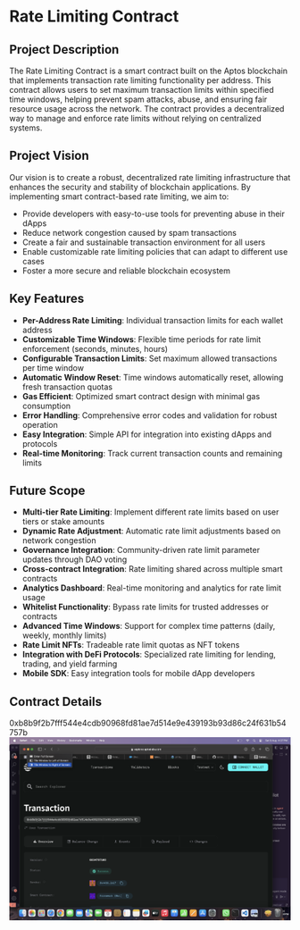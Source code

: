 # Rate Limiting Contract

## Project Description

The Rate Limiting Contract is a smart contract built on the Aptos blockchain that implements transaction rate limiting functionality per address. This contract allows users to set maximum transaction limits within specified time windows, helping prevent spam attacks, abuse, and ensuring fair resource usage across the network. The contract provides a decentralized way to manage and enforce rate limits without relying on centralized systems.

## Project Vision

Our vision is to create a robust, decentralized rate limiting infrastructure that enhances the security and stability of blockchain applications. By implementing smart contract-based rate limiting, we aim to:

- Provide developers with easy-to-use tools for preventing abuse in their dApps
- Reduce network congestion caused by spam transactions
- Create a fair and sustainable transaction environment for all users
- Enable customizable rate limiting policies that can adapt to different use cases
- Foster a more secure and reliable blockchain ecosystem

## Key Features

- **Per-Address Rate Limiting**: Individual transaction limits for each wallet address
- **Customizable Time Windows**: Flexible time periods for rate limit enforcement (seconds, minutes, hours)
- **Configurable Transaction Limits**: Set maximum allowed transactions per time window
- **Automatic Window Reset**: Time windows automatically reset, allowing fresh transaction quotas
- **Gas Efficient**: Optimized smart contract design with minimal gas consumption
- **Error Handling**: Comprehensive error codes and validation for robust operation
- **Easy Integration**: Simple API for integration into existing dApps and protocols
- **Real-time Monitoring**: Track current transaction counts and remaining limits

## Future Scope

- **Multi-tier Rate Limiting**: Implement different rate limits based on user tiers or stake amounts
- **Dynamic Rate Adjustment**: Automatic rate limit adjustments based on network congestion
- **Governance Integration**: Community-driven rate limit parameter updates through DAO voting
- **Cross-contract Integration**: Rate limiting shared across multiple smart contracts
- **Analytics Dashboard**: Real-time monitoring and analytics for rate limit usage
- **Whitelist Functionality**: Bypass rate limits for trusted addresses or contracts
- **Advanced Time Windows**: Support for complex time patterns (daily, weekly, monthly limits)
- **Rate Limit NFTs**: Tradeable rate limit quotas as NFT tokens
- **Integration with DeFi Protocols**: Specialized rate limiting for lending, trading, and yield farming
- **Mobile SDK**: Easy integration tools for mobile dApp developers

## Contract Details
0xb8b9f2b7fff544e4cdb90968fd81ae7d514e9e439193b93d86c24f631b54757b
![alt text](image.png)